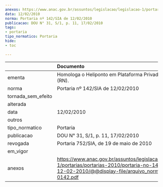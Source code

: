 ```yaml
---
anexos: https://www.anac.gov.br/assuntos/legislacao/legislacao-1/portarias/portarias-2010/portaria-no-142-sia-de-12-02-2010/@@display-file/arquivo_norma/PA2010-0142.pdf
data: 12/02/2010
norma: Portaria nº 142/SIA de 12/02/2010
publicacao: DOU N° 31, S/1, p. 11, 17/02/2010
tags:
- portaria
tipo_normatico: Portaria
hide: 
- toc 
 
---
```


|                    | Documento                                                                                                                                                        |
|:-------------------|:-----------------------------------------------------------------------------------------------------------------------------------------------------------------|
| ementa             | Homologa o Heliponto em Plataforma Privado XARÉU 1 (RN).                                                                                                         |
| norma              | Portaria nº 142/SIA de 12/02/2010                                                                                                                                |
| tornada_sem_efeito |                                                                                                                                                                  |
| alterada           |                                                                                                                                                                  |
| data               | 12/02/2010                                                                                                                                                       |
| outros             |                                                                                                                                                                  |
| tipo_normatico     | Portaria                                                                                                                                                         |
| publicacao         | DOU N° 31, S/1, p. 11, 17/02/2010                                                                                                                                |
| revogada           | Portaria 752/SIA, de 19 de maio de 2010                                                                                                                          |
| em_vigor           |                                                                                                                                                                  |
| anexos             | https://www.anac.gov.br/assuntos/legislacao/legislacao-1/portarias/portarias-2010/portaria-no-142-sia-de-12-02-2010/@@display-file/arquivo_norma/PA2010-0142.pdf |